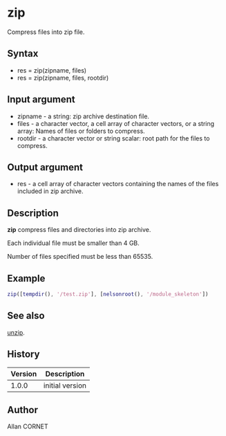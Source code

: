 

# zip

Compress files into zip file.

## Syntax

- res = zip(zipname, files)
- res = zip(zipname, files, rootdir)

## Input argument

 - zipname - a string: zip archive destination file.
 - files - a character vector, a cell array of character vectors, or a string array: Names of files or folders to compress.
 - rootdir - a character vector or string scalar: root path for the files to compress.

## Output argument

 - res - a cell array of character vectors containing the names of the files included in zip archive.

## Description


  <p><b>zip</b> compress files and directories into zip archive.</p>
  <p>Each individual file must be smaller than 4 GB.</p>
  <p>Number of files specified must be less than 65535.</p>


## Example

```matlab
zip([tempdir(), '/test.zip'], [nelsonroot(), '/module_skeleton'])
```

## See also

[unzip](unzip.md).
## History

|Version|Description|
|------|------|
|1.0.0|initial version|


## Author

Allan CORNET



